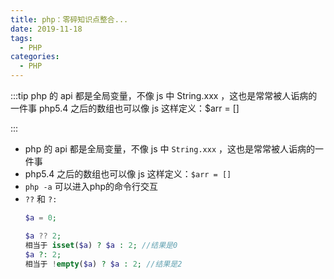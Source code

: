 ```yaml
---
title: php：零碎知识点整合...
date: 2019-11-18
tags:
  - PHP
categories:
  - PHP
---
```


:::tip
php 的 api 都是全局变量，不像 js 中 String.xxx ，这也是常常被人诟病的一件事
php5.4 之后的数组也可以像 js 这样定义：$arr = []



:::

<!-- more -->

- php 的 api 都是全局变量，不像 js 中 `String.xxx` ，这也是常常被人诟病的一件事
- php5.4 之后的数组也可以像 js 这样定义：`$arr = []`
- `php -a` 可以进入php的命令行交互
- `??` 和 `?:`
	```php
	$a = 0;
	
	$a ?? 2; 
	相当于 isset($a) ? $a : 2; //结果是0
	$a ?: 2; 
	相当于 !empty($a) ? $a : 2; //结果是2
	```
